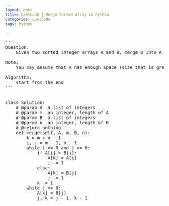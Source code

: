 ```yaml
---
layout: post
title: LeetCode | Merge Sorted Array in Python
categories: LeetCode
tags: Python

---
```

<!-- import js for mathjax -->
<script src="http://cdn.mathjax.org/mathjax/latest/MathJax.js?config=default"></script>
<script type="text/x-mathjax-config">
MathJax.Hub.Config({
tex2jax: {inlineMath: [['$','$'], ['\\(','\\)']]}
});
</script>


<pre>
'''
Question:
    Given two sorted integer arrays A and B, merge B into A as one sorted array.

Note:
    You may assume that A has enough space (size that is greater or equal to m + n) to hold additional elements from B. The number of elements initialized in A and B are m and n respectively.

Algorithm:
    start from the end
'''


class Solution:
    # @param A  a list of integers
    # @param m  an integer, length of A
    # @param B  a list of integers
    # @param n  an integer, length of B
    # @return nothing
    def merge(self, A, m, B, n):
        k = m + n - 1
        i, j = m - 1, n - 1
        while i >= 0 and j >= 0:
            if A[i] > B[j]:
                A[k] = A[i]
                i -= 1
            else:
                A[k] = B[j]
                j -= 1
            k -= 1
        while j >= 0:
            A[k] = B[j]
            j, k = j - 1, k - 1
</pre>
